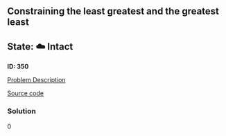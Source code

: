 ## Constraining the least greatest and the greatest least

## State: :cloud: **Intact**

**ID: 350**

[Problem Description](https://projecteuler.net/problem=350)

[Source code](main.cpp)

### Solution
0